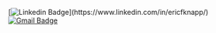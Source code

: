 [![Linkedin Badge](https://img.shields.io/badge/-Eric%20Knapp-686DFF?style=flat-square&logo=Linkedin&logoColor=white&link=https://www.linkedin.com/in/ericfknapp/(https://www.linkedin.com/in/ericfknapp/))](https://www.linkedin.com/in/ericfknapp/) 
[![Gmail Badge](https://img.shields.io/badge/-eric.knapp011@gmail.com-686DFF?style=flat-square&logo=Gmail&logoColor=white&link=mailto:eric.knapp011@gmail.com)](mailto:eric.knapp011@gmail.com)
